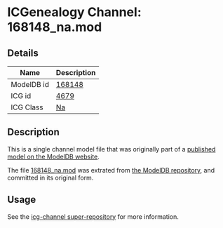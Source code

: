 # ICGenealogy Channel: 168148\_na.mod

## Details

Name | Description
---- | -----------
ModelDB id | [168148](http://senselab.med.yale.edu/ModelDB/ShowModel.cshtml?model=168148)
ICG id | [4679](http://icg.neurotheory.ox.ac.uk/channels/2/4679)
ICG Class | [Na](http://icg.neurotheory.ox.ac.uk/channels/2)

## Description

This is a single channel model file that was originally part of a [published model on the ModelDB website](http://senselab.med.yale.edu/mModelDB/ShowModel.cshtml?model=168148).

The file [168148\_na.mod](168148_na.mod) was extrated from [the ModelDB repository](http://senselab.med.yale.edu/ModelDB/ShowModel.cshtml?model=168148), and committed in its original form.

## Usage

See the [icg-channel super-repository](https://github.com/icgenealogy/icg-channels) for more information.